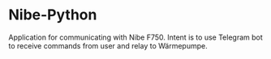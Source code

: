 # Nibe-Python
Application for communicating with Nibe F750.  Intent is to use Telegram bot to receive commands from user and relay to Wärmepumpe.

